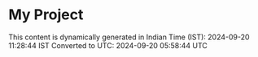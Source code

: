 # My Project

This content is dynamically generated in Indian Time (IST): 2024-09-20 11:28:44 IST
Converted to UTC: 2024-09-20 05:58:44 UTC
